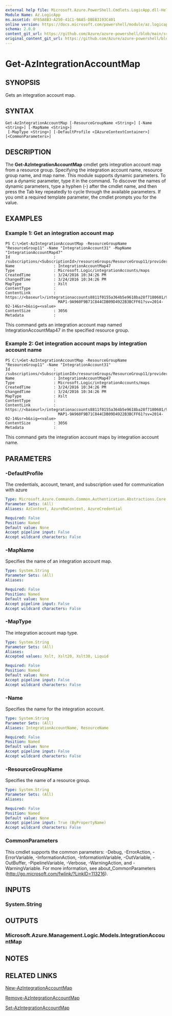 ```yaml
---
external help file: Microsoft.Azure.PowerShell.Cmdlets.LogicApp.dll-Help.xml
Module Name: Az.LogicApp
ms.assetid: 4F65A8B3-A250-41C1-9AA5-DBEB3193C401
online version: https://docs.microsoft.com/powershell/module/az.logicapp/get-azintegrationaccountmap
schema: 2.0.0
content_git_url: https://github.com/Azure/azure-powershell/blob/main/src/LogicApp/LogicApp/help/Get-AzIntegrationAccountMap.md
original_content_git_url: https://github.com/Azure/azure-powershell/blob/main/src/LogicApp/LogicApp/help/Get-AzIntegrationAccountMap.md
---
```


# Get-AzIntegrationAccountMap

## SYNOPSIS
Gets an integration account map.

## SYNTAX

```
Get-AzIntegrationAccountMap [-ResourceGroupName <String>] [-Name <String>] [-MapName <String>]
 [-MapType <String>] [-DefaultProfile <IAzureContextContainer>] [<CommonParameters>]
```

## DESCRIPTION
The **Get-AzIntegrationAccountMap** cmdlet gets integration account map from a resource group.
Specifying the integration account name, resource group name, and map name.
This module supports dynamic parameters.
To use a dynamic parameter, type it in the command.
To discover the names of dynamic parameters, type a hyphen (-) after the cmdlet name, and then press the Tab key repeatedly to cycle through the available parameters.
If you omit a required template parameter, the cmdlet prompts you for the value.

## EXAMPLES

### Example 1: Get an integration account map
```
PS C:\>Get-AzIntegrationAccountMap -ResourceGroupName "ResourceGroup11" -Name "IntegrationAccount31" -MapName "IntegrationAccountMap47"
Id                   : /subscriptions/<SubscriptionId>/resourceGroups/ResourceGroup11/providers/Microsoft.Logic/integrationAccounts/IntegrationAccount31/maps/IntegrationAccountMap47
Name                 : IntegrationAccountMap47
Type                 : Microsoft.Logic/integrationAccounts/maps
CreatedTime          : 3/24/2016 10:34:26 PM
ChangedTime          : 3/24/2016 10:34:26 PM
MapType              : Xslt
ContentType          : 
ContentLink          : https://<baseurl>/integrationaccounts8811f0155a364b5e9618ba28f7180601/99D1E_XSLT_INTEGRATIONACCOUNT
                       MAP1-9A960F9B71C844CDB09D4922B3BCFF61?sv=2014-02-14&sr=b&sig=<value>
ContentSize          : 3056
Metadata             :
```

This command gets an integration account map named IntegrationAccountMap47 in the specified resource group.

### Example 2: Get integration account maps by integration account name
```
PS C:\>Get-AzIntegrationAccountMap -ResourceGroupName "ResourceGroup11" -Name "IntegrationAccount31"
Id                   : /subscriptions/<SubscriptionId>/resourceGroups/ResourceGroup11/providers/Microsoft.Logic/integrationAccounts/IntegrationAccount31/maps/IntegrationAccountMap47
Name                 : IntegrationAccountMap47
Type                 : Microsoft.Logic/integrationAccounts/maps
CreatedTime          : 3/24/2016 10:34:26 PM
ChangedTime          : 3/24/2016 10:34:26 PM
MapType              : Xslt
ContentType          : 
ContentLink          : https://<baseurl>/integrationaccounts8811f0155a364b5e9618ba28f7180601/99D1E_XSLT_INTEGRATIONACCOUNT
                       MAP1-9A960F9B71C844CDB09D4922B3BCFF61?sv=2014-02-14&sr=b&sig=<value>
ContentSize          : 3056
Metadata             :
```

This command gets the integration account maps by integration account name.

## PARAMETERS

### -DefaultProfile
The credentials, account, tenant, and subscription used for communication with azure

```yaml
Type: Microsoft.Azure.Commands.Common.Authentication.Abstractions.Core.IAzureContextContainer
Parameter Sets: (All)
Aliases: AzContext, AzureRmContext, AzureCredential

Required: False
Position: Named
Default value: None
Accept pipeline input: False
Accept wildcard characters: False
```

### -MapName
Specifies the name of an integration account map.

```yaml
Type: System.String
Parameter Sets: (All)
Aliases:

Required: False
Position: Named
Default value: None
Accept pipeline input: False
Accept wildcard characters: False
```

### -MapType
The integration account map type.

```yaml
Type: System.String
Parameter Sets: (All)
Aliases:
Accepted values: Xslt, Xslt20, Xslt30, Liquid

Required: False
Position: Named
Default value: None
Accept pipeline input: False
Accept wildcard characters: False
```

### -Name
Specifies the name for the integration account.

```yaml
Type: System.String
Parameter Sets: (All)
Aliases: IntegrationAccountName, ResourceName

Required: False
Position: Named
Default value: None
Accept pipeline input: False
Accept wildcard characters: False
```

### -ResourceGroupName
Specifies the name of a resource group.

```yaml
Type: System.String
Parameter Sets: (All)
Aliases:

Required: False
Position: Named
Default value: None
Accept pipeline input: True (ByPropertyName)
Accept wildcard characters: False
```

### CommonParameters
This cmdlet supports the common parameters: -Debug, -ErrorAction, -ErrorVariable, -InformationAction, -InformationVariable, -OutVariable, -OutBuffer, -PipelineVariable, -Verbose, -WarningAction, and -WarningVariable. For more information, see about_CommonParameters (http://go.microsoft.com/fwlink/?LinkID=113216).

## INPUTS

### System.String

## OUTPUTS

### Microsoft.Azure.Management.Logic.Models.IntegrationAccountMap

## NOTES

## RELATED LINKS

[New-AzIntegrationAccountMap](./New-AzIntegrationAccountMap.md)

[Remove-AzIntegrationAccountMap](./Remove-AzIntegrationAccountMap.md)

[Set-AzIntegrationAccountMap](./Set-AzIntegrationAccountMap.md)


